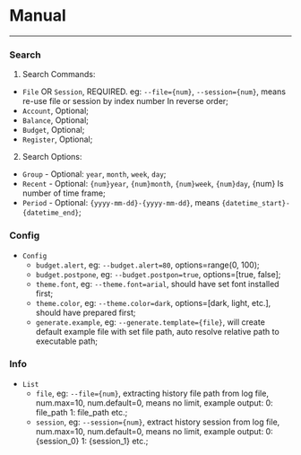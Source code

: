 # Manual

---

### Search


1. Search Commands:

- `File` OR `Session`, REQUIRED. eg: `--file={num}`, `--session={num}`, means re-use file or session by index number In reverse order;
- `Account`, Optional;
- `Balance`, Optional;
- `Budget`, Optional;
- `Register`, Optional;

2. Search Options:

- `Group` - Optional: `year`, `month`, `week`, `day`;
- `Recent` - Optional: `{num}year`, `{num}month`, `{num}week`, `{num}day`, {num} Is number of time frame;
- `Period` - Optional: `{yyyy-mm-dd}-{yyyy-mm-dd}`, means `{datetime_start}-{datetime_end}`;



### Config

- `Config`
  - `budget.alert`, eg: `--budget.alert=80`, options=range(0, 100);
  - `budget.postpone`, eg: `--budget.postpon=true`, options=[true, false];
  - `theme.font`, eg: `--theme.font=arial`, should have set font installed first;
  - `theme.color`, eg: `--theme.color=dark`, options=[dark, light, etc.], should have prepared first;
  - `generate.example`, eg: `--generate.template={file}`, will create default example file with set file path, auto resolve relative path to executable path;


### Info

- `List`
  - `file`, eg: `--file={num}`, extracting history file path from log file, num.max=10, num.default=0, means no limit, example output:
    0: file_path
    1: file_path
    etc.;
  - `session`, eg: `--session={num}`, extract history session from log file, num.max=10, num.default=0, means no limit, example output:
    0: {session_0}
    1: {session_1}
    etc.;
